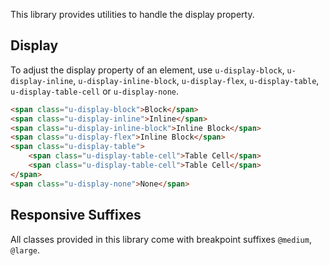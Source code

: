 <p class="u-text-emphasize">This library provides utilities to handle the display property.</p>

## Display

To adjust the display property of an element, use `u-display-block`, `u-display-inline`, `u-display-inline-block`, `u-display-flex`, `u-display-table`, `u-display-table-cell` or `u-display-none`.

```html
<span class="u-display-block">Block</span>
<span class="u-display-inline">Inline</span>
<span class="u-display-inline-block">Inline Block</span>
<span class="u-display-flex">Inline Block</span>
<span class="u-display-table">
    <span class="u-display-table-cell">Table Cell</span>
    <span class="u-display-table-cell">Table Cell</span>
</span>
<span class="u-display-none">None</span>
```

## Responsive Suffixes

All classes provided in this library come with breakpoint suffixes `@medium`, `@large`.